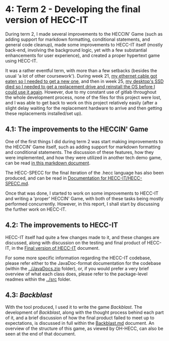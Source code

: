 # 4: Term 2 - Developing the final version of HECC-IT

During term 2, I made several improvements to the HECCIN' Game (such as adding support for markdown
formatting, conditional statements, and general code cleanup), made some improvements to HECC-IT itself
(mostly back-end, involving the background logic, yet with a few substantial enhancements for user
experience), and created a proper hypertext game using HECC-IT.

It was a rather eventful term, with more than a few setbacks (besides the usual 'a lot of other coursework').
During week 21, [my ethernet cable got eaten so I needed to get a new one](https://cseejira.essex.ac.uk/browse/A301034-124),
and then in week 25, [my desktop's SSD died so I needed to get a replacement drive and reinstall the OS before I could use it again](https://cseejira.essex.ac.uk/browse/A301034-134).
However, due to my constant use of gitlab throughout the whole development process, none of the files for this
project were lost, and I was able to get back to work on this project relatively easily (after a slight delay
waiting for the replacement hardware to arrive and then getting these replacements installed/set up).

## 4.1: The improvements to the HECCIN' Game

One of the first things I did during term 2 was start making improvements to the HECCIN' Game itself,
such as adding support for markdown formatting and conditional statements. The discussion of these
features, how they were implemented, and how they were utilized in another tech demo game, 
can be read [in this markdown document](./final%20version%20HECCIN'%20Game.md).

The HECC-SPECC for the final iteration of the .hecc language has also been produced,
and can be read in [Documentation for HECC-IT/HECC-SPECC.md](../Documentation%20for%20HECC-IT/HECC-SPECC.md).

Once that was done, I started to work on some improvements to HECC-IT and writing a 'proper' HECCIN'
Game, with both of these tasks being mostly performed concurrently. However, in this report, I shall
start by discussing the further work on HECC-IT.

## 4.2: The improvements to HECC-IT

HECC-IT itself had quite a few changes made to it, and these changes are discussed, along with
discussion on the testing and final product of HECC-IT, in the [Final version of HECC-IT](./final%20version%20of%20HECC-IT.md)
document.

For some more specific information regarding the HECC-IT codebase, please refer either to the JavaDoc-format
documentation for the codebase (within the [../JavaDocs.zip](../JavaDocs.zip) folder), or, if you would prefer
a very brief overview of what each class does, please refer to the package-level readmes within the [../src](../src)
folder. 

## 4.3: *Backblast*

With the tool produced, I used it to write the game *Backblast*. The development of *Backblast*, along with the
thought process behind each part of it, and a brief discussion of how the final product failed to meet up to
expectations, is discussed in full within the [Backblast.md](./Backblast.md) document. An overview of the
structure of this game, as viewed by OH-HECC, can also be seen at the end of that document.